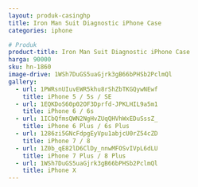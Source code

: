 ```yaml
---
layout: produk-casinghp
title: Iron Man Suit Diagnostic iPhone Case
categories: iphone

# Produk
product-title: Iron Man Suit Diagnostic iPhone Case
harga: 90000
sku: hn-1860
image-drive: 1WSh7DuGS5uaGjrk3gB66bPHSb2PclmQl
gallery:
  - url: 1PWRsnUIuvEWR5khu8rShZbTKGQywNEwf
    title: iPhone 5 / 5s / SE
  - url: 1EQKDoS60p02OF3Dprfd-JPKLHIL9a5m1
    title: iPhone 6 / 6s
  - url: 1ICbQfmsQWN2NgHvZUqQHVhWxEDuSssZ_
    title: iPhone 6 Plus / 6s Plus
  - url: 1286zi5GNcFdpgEyVpu1abjcU0rZ54cZD
    title: iPhone 7 / 8
  - url: 1Z0b_qE82lD6ClDy_nnwMFOSvIVpL6dLU
    title: iPhone 7 Plus / 8 Plus
  - url: 1WSh7DuGS5uaGjrk3gB66bPHSb2PclmQl
    title: iPhone X
---
```

